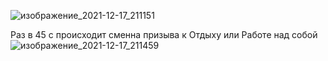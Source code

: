 ![изображение_2021-12-17_211151](https://user-images.githubusercontent.com/89924811/146596001-d90a9c6e-ae52-47cc-adf0-e2ce5e9600a3.png)

Раз в 45 с происходит сменна призыва к Отдыху или Работе над собой
![изображение_2021-12-17_211459](https://user-images.githubusercontent.com/89924811/146596263-e680f702-4e5a-4200-824c-ab792a92cd2e.png)
